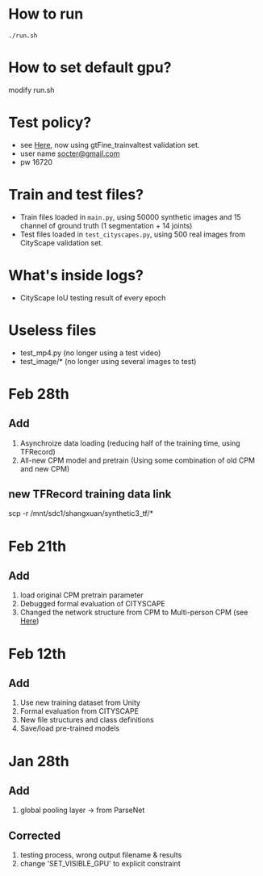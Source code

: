 # How to run
`./run.sh`

# How to set default gpu?
modify run.sh

# Test policy?
- see [Here](https://www.cityscapes-dataset.com/), now using gtFine_trainvaltest validation set.
- user name socter@gmail.com
- pw 16720

# Train and test files?
- Train files loaded in `main.py`, using 50000 synthetic images and 15 channel of ground truth (1 segmentation + 14 joints)
- Test files loaded in `test_cityscapes.py`, using 500 real images from CityScape validation set.

# What's inside logs?
- CityScape IoU testing result of every epoch

# Useless files
- test_mp4.py (no longer using a test video)
- test_image/* (no longer using several images to test)

# Feb 28th
## Add
1. Asynchroize data loading (reducing half of the training time, using TFRecord)
2. All-new CPM model and pretrain (Using some combination of old CPM and new CPM)

## new TFRecord training data link
scp -r /mnt/sdc1/shangxuan/synthetic3_tf/*

# Feb 21th
## Add 
1. load original CPM pretrain parameter
2. Debugged formal evaluation of CITYSCAPE
3. Changed the network structure from CPM to Multi-person CPM (see [Here](https://github.com/shihenw/convolutional-pose-machines-release/blob/master/model/_trained_MPI/pose_deploy_resize.prototxt))

# Feb 12th
## Add
1. Use new training dataset from Unity
2. Formal evaluation from CITYSCAPE
3. New file structures and class definitions
4. Save/load pre-trained models

# Jan 28th
## Add
1. global pooling layer -> from ParseNet

## Corrected
1. testing process, wrong output filename & results
2. change 'SET_VISIBLE_GPU' to explicit constraint

